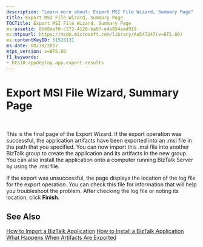 ```yaml
---
description: "Learn more about: Export MSI File Wizard, Summary Page"
title: Export MSI File Wizard, Summary Page
TOCTitle: Export MSI File Wizard, Summary Page
ms:assetid: 0b68aef0-c272-4126-ba07-e4b854aad919
ms:mtpsurl: https://msdn.microsoft.com/library/Aa547247(v=BTS.80)
ms:contentKeyID: 51526131
ms.date: 08/30/2017
mtps_version: v=BTS.80
f1_keywords:
- bts10.appdeploy.app.export.results
---
```


# Export MSI File Wizard, Summary Page

 

This is the final page of the Export Wizard. If the export operation was successful, the application artifacts have been exported into an .msi file in the path that you specified. You can now import this .msi file into another BizTalk group to create the application and its artifacts in the new group. You can also install the application onto a computer running BizTalk Server by using the .msi file.

If the export was unsuccessful, the page displays the location of the log file for the export operation. You can check this file for information that will help you troubleshoot the problem. After checking the log file or noting its location, click **Finish**.

## See Also

[How to Import a BizTalk Application](https://msdn.microsoft.com/library/aa560132\(v=bts.80\))  
[How to Install a BizTalk Application](https://msdn.microsoft.com/library/aa577503\(v=bts.80\))  
[What Happens When Artifacts Are Exported](https://msdn.microsoft.com/library/aa578034\(v=bts.80\))

